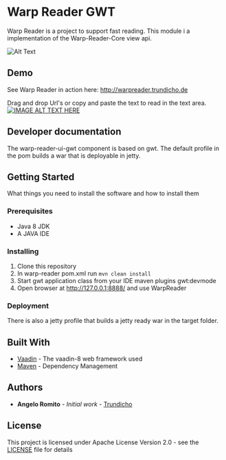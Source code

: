 # Warp Reader GWT

Warp Reader is a project to support fast reading. This module i a implementation of the Warp-Reader-Core view api.

![Alt Text](http://www.warpreader.trundicho.de/WarpReader.gif)

## Demo

See Warp Reader in action here:
http://warpreader.trundicho.de

Drag and drop Url's or copy and paste the text to read in the text area.
[![IMAGE ALT TEXT HERE](http://img.youtube.com/vi/DlbKjgIBs-k/0.jpg)](http://www.youtube.com/watch?v=DlbKjgIBs-k)

## Developer documentation
The warp-reader-ui-gwt component is based on gwt.
The default profile in the pom builds a war that is deployable in jetty.

## Getting Started
What things you need to install the software and how to install them

### Prerequisites

- Java 8 JDK
- A JAVA IDE

### Installing

1. Clone this repository
2. In warp-reader pom.xml run `mvn clean install`
3. Start gwt application class from your IDE maven plugins gwt:devmode
4. Open browser at http://127.0.0.1:8888/ and use WarpReader

### Deployment

There is also a jetty profile that builds a jetty ready war in the target folder.

## Built With

* [Vaadin](https://vaadin.com/docs/v8/framework/tutorial.html) - The vaadin-8 web framework used
* [Maven](https://maven.apache.org/) - Dependency Management

## Authors

* **Angelo Romito** - *Initial work* - [Trundicho](https://github.com/Trundicho)

## License

This project is licensed under Apache License Version 2.0 - see the [LICENSE](LICENSE) file for details
